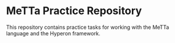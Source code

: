 # MeTTa Practice Repository

This repository contains practice tasks for working with the MeTTa language and the Hyperon framework.
